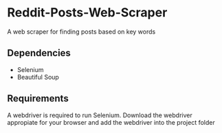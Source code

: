 # Reddit-Posts-Web-Scraper
A web scraper for finding posts based on key words
## Dependencies
 - Selenium
 - Beautiful Soup
## Requirements
  A webdriver is required to run Selenium. Download the webdriver appropiate for your browser and add the webdriver into the project folder
